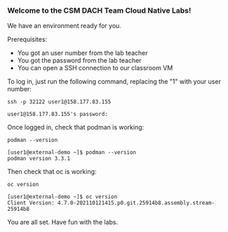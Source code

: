 ### Welcome to the CSM DACH Team Cloud Native Labs!

We have an environment ready for you.

Prerequisites:

- You got an user number from the lab teacher
- You got the password from the lab teacher
- You can open a SSH connection to our classroom VM

To log in, just run the following command, replacing the "1" with your user number:

```
ssh -p 32122 user1@158.177.83.155
```
```
user1@158.177.83.155's password:
```

Once logged in, check that podman is working:

```
podman --version
```
```
[user1@external-demo ~]$ podman --version
podman version 3.3.1
```

Then check that oc is working:

```
oc version
```
```
[user1@external-demo ~]$ oc version
Client Version: 4.7.0-202110121415.p0.git.25914b8.assembly.stream-25914b8
```

You are all set. Have fun with the labs.
